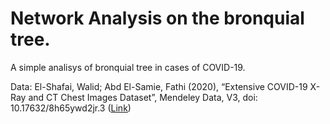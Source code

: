 # Network Analysis on the bronquial tree. 

A simple analisys of bronquial tree in cases of COVID-19.

Data: El-Shafai, Walid; Abd El-Samie, Fathi (2020), “Extensive COVID-19 X-Ray and CT Chest Images Dataset”, Mendeley Data, V3, doi: 10.17632/8h65ywd2jr.3 ([Link](https://data.mendeley.com/datasets/8h65ywd2jr/2))
